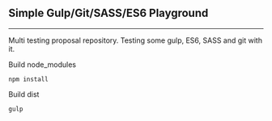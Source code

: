 ## Simple Gulp/Git/SASS/ES6 Playground

---

Multi testing proposal repository.
Testing some gulp, ES6, SASS and git with it.

Build node_modules
```
npm install
```

Build dist
```
gulp
```
